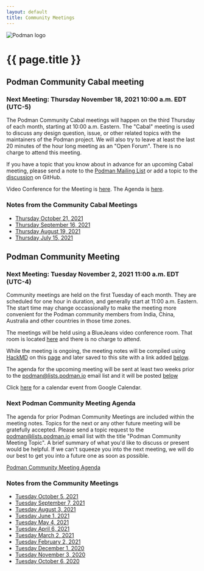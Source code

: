 ```yaml
---
layout: default
title: Community Meetings
---
```


![Podman logo](../../images/podman.svg)

# {{ page.title }}

## Podman Community Cabal meeting
### Next Meeting: Thursday November 18, 2021 10:00 a.m. EDT (UTC-5)

The Podman Community Cabal meetings will happen on the third Thursday of each month, starting at 10:00 a.m. Eastern.
The "Cabal" meeting is used to discuss any design question, issue, or other related topics with the maintainers of
the Podman project.  We will also try to leave at least the last 20 minutes of the hour long meeting as an "Open Forum".
There is no charge to attend this meeting.

If you have a topic that you know about in advance for an upcoming Cabal meeting, please send a note to the
[Podman Mailing List](https://podman.io/community/#mailing-list) or add a topic to the [discussion](https://github.com/containers/podman/discussions/10670) on GitHub.

Video Conference for the Meeting is [here](https://github.com/containers/podman/discussions/10670).
The Agenda is [here](https://hackmd.io/gQCfskDuRLm7iOsWgH2yrg?both).

### Notes from the Community Cabal Meetings

 * [Thursday October 21, 2021](https://podman.io/community/meeting/notes/2021-21-16)
 * [Thursday September 16, 2021](https://podman.io/community/meeting/notes/2021-09-16)
 * [Thursday August 19, 2021](https://podman.io/community/meeting/notes/2021-08-19)
 * [Thursday July 15, 2021](https://podman.io/community/meeting/notes/2021-07-15)

## Podman Community Meeting
### Next Meeting: Tuesday November 2, 2021 11:00 a.m. EDT (UTC-4)

Community meetings are held on the first Tuesday of each month.  They are scheduled for one hour in 
duration, and generally start at 11:00 a.m. Eastern.  The start time may change occassionally to make
the meeting more convenient for the Podman community members from India, China, Australia and other countries
in those time zones.

The meetings will be held using a BlueJeans video conference room.  That room is located [here](https://bluejeans.com/880216278/2568)
and there is no charge to attend.

While the meeting is ongoing, the meeting notes will be compiled using [HackMD](https://hackmd.io) on this [page](https://hackmd.io/fc1zraYdS0-klJ2KJcfC7w)
and later saved to this site with a link added [below](https://podman.io/community/meeting/#notes-from-the-community-meetings).

The agenda for the upcoming meeting will be sent at least two weeks prior to the [podman@lists.podman.io](mailto:podman@lists.podman.io) email list and it will 
be posted [below](https://podman.io/community/meeting/#next-podman-community-meeting-agenda)

Click [here](https://calendar.google.com/event?action=TEMPLATE&tmeid=NzM4aTkwY2syZ2F2dnIyN2M1dmh0NmQ0NmpfMjAyMTA4MDNUMTUwMDAwWiB0c3dlZW5leUByZWRoYXQuY29t&tmsrc=tsweeney%40redhat.com&scp=ALL) for a calendar event from Google Calendar.

### Next Podman Community Meeting Agenda

The agenda for prior Podman Community Meetings are included within the meeting notes.
Topics for the next or any other future meeting will be gratefully accepted.  Please send
a topic request to the [podman@lists.podman.io](mailto:podman@lists.podman.io) email list
with the title "Podman Community Meeting Topic".  A brief summary of what you'd like to
discuss or present would be helpful.  If we can't squeeze you into the next meeting,
we will do our best to get you into a future one as soon as possible.

 [Podman Community Meeting Agenda](https://podman.io/community/meeting/agenda)


### Notes from the Community Meetings

 * [Tuesday October 5, 2021](https://podman.io/community/meeting/notes/2021-10-05)
 * [Tuesday September 7, 2021](https://podman.io/community/meeting/notes/2021-09-07)
 * [Tuesday August 3, 2021](https://podman.io/community/meeting/notes/2021-08-03)
 * [Tuesday June 1, 2021](https://podman.io/community/meeting/notes/2021-06-01)
 * [Tuesday May 4, 2021](https://podman.io/community/meeting/notes/2021-05-04)
 * [Tuesday April 6, 2021](https://podman.io/community/meeting/notes/2021-04-06)
 * [Tuesday March 2, 2021](https://podman.io/community/meeting/notes/2021-03-02)
 * [Tuesday February 2, 2021](https://podman.io/community/meeting/notes/2021-02-02)
 * [Tuesday December 1, 2020](https://podman.io/community/meeting/notes/2020-12-01)
 * [Tuesday November 3, 2020](https://podman.io/community/meeting/notes/2020-11-03)
 * [Tuesday October 6, 2020](https://podman.io/community/meeting/notes/2020-10-06)

